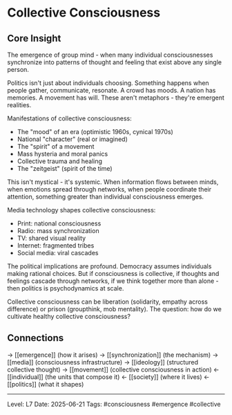 # Collective Consciousness

## Core Insight
The emergence of group mind - when many individual consciousnesses synchronize into patterns of thought and feeling that exist above any single person.

Politics isn't just about individuals choosing. Something happens when people gather, communicate, resonate. A crowd has moods. A nation has memories. A movement has will. These aren't metaphors - they're emergent realities.

Manifestations of collective consciousness:
- The "mood" of an era (optimistic 1960s, cynical 1970s)
- National "character" (real or imagined)
- The "spirit" of a movement
- Mass hysteria and moral panics
- Collective trauma and healing
- The "zeitgeist" (spirit of the time)

This isn't mystical - it's systemic. When information flows between minds, when emotions spread through networks, when people coordinate their attention, something greater than individual consciousness emerges.

Media technology shapes collective consciousness:
- Print: national consciousness
- Radio: mass synchronization
- TV: shared visual reality
- Internet: fragmented tribes
- Social media: viral cascades

The political implications are profound. Democracy assumes individuals making rational choices. But if consciousness is collective, if thoughts and feelings cascade through networks, if we think together more than alone - then politics is psychodynamics at scale.

Collective consciousness can be liberation (solidarity, empathy across difference) or prison (groupthink, mob mentality). The question: how do we cultivate healthy collective consciousness?

## Connections
→ [[emergence]] (how it arises)
→ [[synchronization]] (the mechanism)
→ [[media]] (consciousness infrastructure)
→ [[ideology]] (structured collective thought)
→ [[movement]] (collective consciousness in action)
← [[individual]] (the units that compose it)
← [[society]] (where it lives)
← [[politics]] (what it shapes)

---
Level: L7
Date: 2025-06-21
Tags: #consciousness #emergence #collective